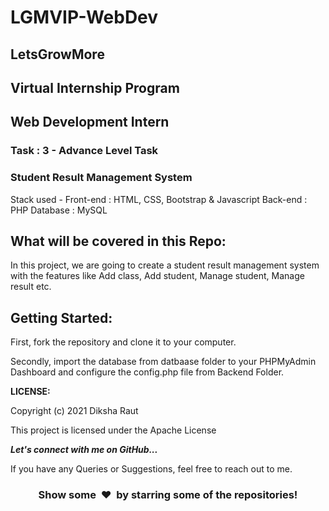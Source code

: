 # LGMVIP-WebDev
## LetsGrowMore
## Virtual Internship Program
## Web Development Intern

### Task : 3  -  Advance Level Task



### Student Result Management System

Stack used - Front-end : HTML, CSS, Bootstrap & Javascript Back-end : PHP Database : MySQL
## What will be covered in this Repo:


In this project, we are going to create a student result management system with the features like Add class, Add student, Manage student, Manage result etc.

## Getting Started:

First, fork the repository and clone it to your computer.

Secondly, import the database from datbaase folder to your PHPMyAdmin Dashboard and configure the config.php file from Backend Folder.


<b>LICENSE:</b>

Copyright (c) 2021 Diksha Raut

This project is licensed under the Apache License

  <b><i>Let's connect with me on GitHub...</i></b>

If you have any Queries or Suggestions, feel free to reach out to me.

<h3 align="center">Show some &nbsp;❤️&nbsp; by starring some of the repositories!</h3>

